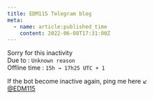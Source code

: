 ```yaml
---
title: EDM115 Telegram blog
meta:
  - name: article:published_time
    content: 2022-06-08T17:31:00Z
---
```


Sorry for this inactivity  
Due to : `Unknown reason`  
Offline time : `15h → 17h25 UTC + 1`  
  
If the bot become inactive again, ping me here :arrow_lower_left:  
[@EDM115](https://t.me/EDM115)
